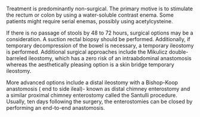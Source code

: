 Treatment is predominantly non-surgical. The primary motive is to stimulate the rectum or colon by using a water-soluble contrast enema. Some patients might require serial enemas, possibly using acetylcysteine.

If there is no passage of stools by 48 to 72 hours, surgical options may be a consideration. A suction rectal biopsy should be performed. Additionally, if temporary decompression of the bowel is necessary, a temporary ileostomy is performed. Additional surgical approaches include the Mikulicz double-barreled ileostomy, which has a zero risk of an intraabdominal anastomosis whereas the aesthetically pleasing option is a skin bridge temporary ileostomy.

More advanced options include a distal ileostomy with a Bishop-Koop anastomosis ( end to side ileal)- known as distal chimney enterostomy and a similar proximal chimney enterostomy called the Santulli procedure. Usually, ten days following the surgery, the enterostomies can be closed by performing an end-to-end anastomosis.